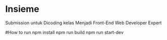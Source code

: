# Insieme
Submission untuk Dicoding kelas Menjadi Front-End Web Developer Expert

#How to run
npm install 
npm run build
npm run start-dev
